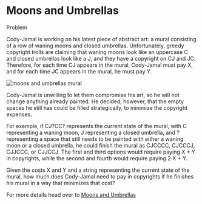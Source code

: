 # Moons and Umbrellas

Problem <br>

Cody-Jamal is working on his latest piece of abstract art: a mural consisting of a row of waning moons and closed umbrellas. 
Unfortunately, greedy copyright trolls are claiming that waning moons look like an uppercase C and closed umbrellas look like a J, 
and they have a copyright on CJ and JC. Therefore, for each time CJ appears in the mural, Cody-Jamal must pay X, and for each time 
JC appears in the mural, he must pay Y.

![moons and umbrellas mural](https://codejam.googleapis.com/dashboard/get_file/AQj_6U2owO5JXHIGuA09leq_iuziif8xf8j8AWhNKwWXPxK_KhJTriQ5hvecBNuT2vgvaARVhhe_GSKL/moons_and_umbrellas.png)

Cody-Jamal is unwilling to let them compromise his art, so he will not change anything already painted. He decided, however, that the 
empty spaces he still has could be filled strategically, to minimize the copyright expenses.

For example, if CJ?CC? represents the current state of the mural, with C representing a waning moon, J representing a closed umbrella, 
and ? representing a space that still needs to be painted with either a waning moon or a closed umbrella, he could finish the mural as 
CJCCCC, CJCCCJ, CJJCCC, or CJJCCJ. The first and third options would require paying X + Y in copyrights, while the second and fourth would 
require paying 2⋅X + Y.

Given the costs X and Y and a string representing the current state of the mural, how much does Cody-Jamal need to pay in copyrights if he 
finishes his mural in a way that minimizes that cost?

For more details head over to [Moons and Umbrellas](https://codingcompetitions.withgoogle.com/codejam/round/000000000043580a/00000000006d1145)
